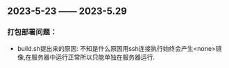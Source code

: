 ## 2023-5-23 —— 2023-5.29
### 打包部署问题：
* build.sh提出来的原因: 不知是什么原因用ssh连接执行始终会产生\<none>镜像,在服务器中运行正常所以只能单独在服务器运行.